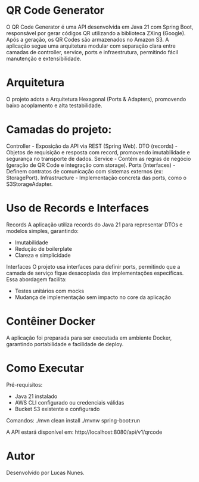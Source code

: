 # QR Code Generator
O QR Code Generator é uma API desenvolvida em Java 21 com Spring Boot, responsável por gerar códigos QR utilizando a biblioteca ZXing (Google). Após a geração, os QR Codes são armazenados no Amazon S3.
A aplicação segue uma arquitetura modular com separação clara entre camadas de controller, service, ports e infraestrutura, permitindo fácil manutenção e extensibilidade.

# Arquitetura
O projeto adota a Arquitetura Hexagonal (Ports & Adapters), promovendo baixo acoplamento e alta testabilidade.

# Camadas do projeto:
Controller - Exposição da API via REST (Spring Web).
DTO (records) - Objetos de requisição e resposta com record, promovendo imutabilidade e segurança no transporte de dados.
Service - Contém as regras de negócio (geração de QR Code e integração com storage).
Ports (interfaces) - Definem contratos de comunicação com sistemas externos (ex: StoragePort).
Infrastructure - Implementação concreta das ports, como o S3StorageAdapter.

# Uso de Records e Interfaces
Records
A aplicação utiliza records do Java 21 para representar DTOs e modelos simples, garantindo:
- Imutabilidade
- Redução de boilerplate
- Clareza e simplicidade

Interfaces
O projeto usa interfaces para definir ports, permitindo que a camada de serviço fique desacoplada das implementações específicas.
Essa abordagem facilita:
- Testes unitários com mocks
- Mudança de implementação sem impacto no core da aplicação

# Contêiner Docker
A aplicação foi preparada para ser executada em ambiente Docker, garantindo portabilidade e facilidade de deploy.

# Como Executar

Pré-requisitos:
- Java 21 instalado
- AWS CLI configurado ou credenciais válidas
- Bucket S3 existente e configurado

Comandos:
./mvn clean install
./mvnw spring-boot:run

A API estará disponível em:
http://localhost:8080/api/v1/qrcode

# Autor
Desenvolvido por Lucas Nunes.
